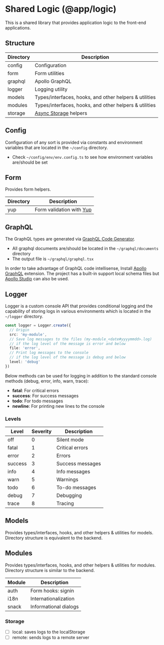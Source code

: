 # Shared Logic (@app/logic)

This is a shared library that provides application logic to the front-end applications.

## Structure

| Directory | Description                                                                      |
| --------- | -------------------------------------------------------------------------------- |
| config    | Configuration                                                                    |
| form      | Form utilities                                                                   |
| graphql   | Apollo GraphQL                                                                   |
| logger    | Logging utility                                                                  |
| models    | Types/interfaces, hooks, and other helpers & utilities                           |
| modules   | Types/interfaces, hooks, and other helpers & utilities                           |
| storage   | [Async Storage](https://react-native-community.github.io/async-storage/) helpers |

## Config

Configuration of any sort is provided via constants and environment variables that are located in the `~/config` directory.

- Check `~/config/env/env.config.ts` to see how environment variables are/should be set

## Form

Provides form helpers.

| Directory | Description                                                |
| --------- | ---------------------------------------------------------- |
| yup       | Form validation with [Yup](https://github.com/jquense/yup) |

## GraphQL

The GraphQL types are generated via [GraphQL Code Generator](https://graphql-code-generator.com/).

- All graphql documents are/should be located in the `~/graphql/documents` directory
- The output file is `~/graphql/graphql.tsx`

In order to take advantage of GraphQL code intellisense, Install [Apollo GraphQL](https://marketplace.visualstudio.com/items?itemName=apollographql.vscode-apollo) extension. The project has a built-in support local schema files but [Apollo Studio](https://studio.apollographql.com/) can also be used.

## Logger

Logger is a custom console API that provides conditional logging and the capability of storing logs in various environments which is located in the `~/logger` directory.

```ts
const logger = Logger.create({
  // Origin
  src: 'my-module',
  // Save log messages to the files (my-module_<date#yyyymmdd>.log)
  // if the log level of the message is error and below
  file: 'error',
  // Print log messages to the console
  // if the log level of the message is debug and below
  level: 'debug'
})
```

Below methods can be used for logging in addition to the standard console methods (debug, error, info, warn, trace):

- **fatal**: For critical errors
- **success**: For success messages
- **todo**: For todo messages
- **newline**: For printing new lines to the console

### Levels

| Level   | Severity | Description      |
| ------- | -------- | ---------------- |
| off     | 0        | Silent mode      |
| fatal   | 1        | Critical errors  |
| error   | 2        | Errors           |
| success | 3        | Success messages |
| info    | 4        | Info messages    |
| warn    | 5        | Warnings         |
| todo    | 6        | To-do messages   |
| debug   | 7        | Debugging        |
| trace   | 8        | Tracing          |

## Models

Provides types/interfaces, hooks, and other helpers & utilities for models. Directory structure is equivalent to the backend.

## Modules

Provides types/interfaces, hooks, and other helpers & utilities for modules. Directory structure is similar to the backend.

| Module | Description           |
| ------ | --------------------- |
| auth   | Form hooks: signin    |
| i18n   | Internationalization  |
| snack  | Informational dialogs |

### Storage

- [ ] local: saves logs to the localStorage
- [ ] remote: sends logs to a remote server
